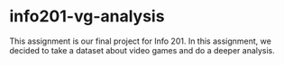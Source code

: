 # info201-vg-analysis

This assignment is our final project for Info 201. In this assignment, we decided to take a dataset about video games and do a deeper analysis.

